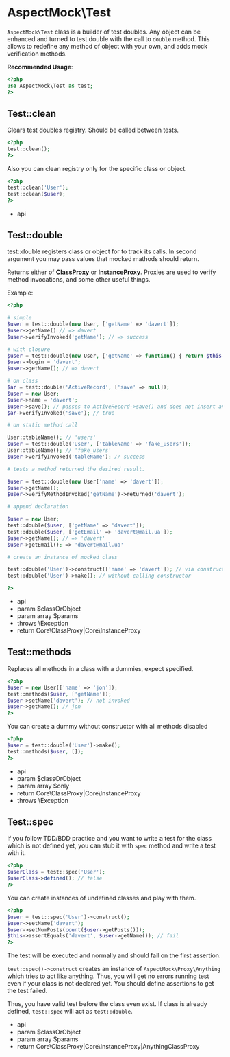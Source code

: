 # AspectMock\Test

`AspectMock\Test` class is a builder of test doubles.
Any object can be enhanced and turned to test double with the call to `double` method.
This allows to redefine any method of object with your own, and adds mock verification methods.

**Recommended Usage**:

``` php
<?php
use AspectMock\Test as test;
?>
```

## Test::clean


Clears test doubles registry.
Should be called between tests.

``` php
<?php
test::clean();
?>
```

Also you can clean registry only for the specific class or object.

``` php
<?php
test::clean('User');
test::clean($user);
?>
```

 * api


## Test::double


test::double registers class or object for to track its calls.
In second argument you may pass values that mocked mathods should return.

Returns either of [**ClassProxy**](https://github.com/Codeception/AspectMock/blob/master/docs/ClassProxy.md)
or [**InstanceProxy**](https://github.com/Codeception/AspectMock/blob/master/docs/InstanceProxy.md).
Proxies are used to verify method invocations, and some other useful things.

Example:

``` php
<?php

# simple
$user = test::double(new User, ['getName' => 'davert']);
$user->getName() // => davert
$user->verifyInvoked('getName'); // => success

# with closure
$user = test::double(new User, ['getName' => function() { return $this->login; }]);
$user->login = 'davert';
$user->getName(); // => davert

# on class
$ar = test::double('ActiveRecord', ['save' => null]);
$user = new User;
$user->name = 'davert';
$user->save(); // passes to ActiveRecord->save() and does not insert any SQL.
$ar->verifyInvoked('save'); // true

# on static method call

User::tableName(); // 'users'
$user = test::double('User', ['tableName' => 'fake_users']);
User::tableName(); // 'fake_users'
$user->verifyInvoked('tableName'); // success

# tests a method returned the desired result.

$user = test::double(new User['name' => 'davert']);
$user->getName();
$user->verifyMethodInvoked('getName')->returned('davert');

# append declaration

$user = new User;
test::double($user, ['getName' => 'davert']);
test::double($user, ['getEmail' => 'davert@mail.ua']);
$user->getName(); // => 'davert'
$user->getEmail(); => 'davert@mail.ua'

# create an instance of mocked class

test::double('User')->construct(['name' => 'davert']); // via constructir
test::double('User')->make(); // without calling constructor

?>
```

 * api
 * param $classOrObject
 * param array $params
 * throws \Exception
 * return Core\ClassProxy|Core\InstanceProxy


## Test::methods


Replaces all methods in a class with a dummies, expect specified.

``` php
<?php
$user = new User(['name' => 'jon']);
test::methods($user, ['getName']);
$user->setName('davert'); // not invoked
$user->getName(); // jon
?>
```

You can create a dummy without constructor with all methods disabled

``` php
<?php
$user = test::double('User')->make();
test::methods($user, []);
?>
```

 * api
 * param $classOrObject
 * param array $only
 * return Core\ClassProxy|Core\InstanceProxy
 * throws \Exception


## Test::spec


If you follow TDD/BDD practice and you want to write a test for the class
which is not defined yet, you can stub it with `spec` method and write a test with it.

``` php
<?php
$userClass = test::spec('User');
$userClass->defined(); // false
?>
```

You can create instances of undefined classes and play with them.

``` php
<?php
$user = test::spec('User')->construct();
$user->setName('davert');
$user->setNumPosts(count($user->getPosts()));
$this->assertEquals('davert', $user->getName()); // fail
?>
```

The test will be executed and normally and should fail on the first assertion.

`test::spec()->construct` creates an instance of `AspectMock\Proxy\Anything`
which tries to act like anything. Thus, you will get no errors running test
even if your class is not declared yet. You should define assertions to get the test failed.

Thus, you have valid test before the class even exist.
If class is already defined, `test::spec` will act as `test::double`.

 * api
 * param $classOrObject
 * param array $params
 * return Core\ClassProxy|Core\InstanceProxy|AnythingClassProxy

